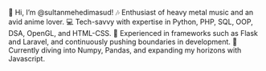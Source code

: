 👋 Hi, I’m @sultanmehedimasud!
🎶 Enthusiast of heavy metal music and an avid anime lover.
💻 Tech-savvy with expertise in Python, PHP, SQL, OOP, DSA, OpenGL, and HTML-CSS.
🚀 Experienced in frameworks such as Flask and Laravel, and continuously pushing boundaries in development.
🌱 Currently diving into Numpy, Pandas, and expanding my horizons with Javascript.




<!---
sultanmehedimasud/sultanmehedimasud is a ✨ special ✨ repository because its `README.md` (this file) appears on your GitHub profile.
You can click the Preview link to take a look at your changes.
--->
